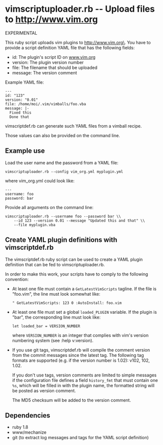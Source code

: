 vimscriptuploader.rb -- Upload files to http://www.vim.org
==========================================================

EXPERIMENTAL

This ruby script uploads vim plugins to http://www.vim.org\. You have to 
provide a script definition YAML file that has the following fields:

* id: The plugin's script ID on www.vim.org
* version: The plugin version number
* file: The filename that should be uploaded
* message: The version comment

Example YAML file:

    --- 
    id: "123"
    version: "0.01"
    file: /home/moi/.vim/vimballs/foo.vba
    message: |-
      Fixed this
      Done that

vimscriptdef.rb can generate such YAML files from a vimball recipe.

Those values can also be provided on the command line.


Example use
-----------

Load the user name and the password from a YAML file:

    vimscriptuploader.rb --config vim_org.yml myplugin.yml

where vim\_org.yml could look like:

    ---
    username: foo
    password: bar

Provide all arguments on the command line:

    vimscriptuploader.rb --username foo --password bar \\
        --id 123 --version 0.01 --message "Updated this and that" \\
        --file myplugin.vba



Create YAML plugin definitions with vimscriptdef.rb
------------------------------------------------------

The vimscriptdef.rb ruby script can be used to create a YAML plugin 
definition that can be fed to vimscriptuploader.rb.

In order to make this work, your scripts have to comply to the following 
convention:

* At least one file must contain a `GetLatestVimScripts` tagline. If the 
  file is "foo.vim", the line must look somewhat like:

    `" GetLatestVimScripts: 123 0 :AutoInstall: foo.vim`

* At least one file must set a global `loaded_PLUGIN` variable. If the 
  plugin is "bar", the corresponding line must look like:

    `let loaded_bar = VERSION_NUMBER`

  where `VERSION_NUMBER` is an integer that complies with vim's version 
  numbering system (see :help v:version).

* If you use git tags, vimscriptdef.rb will compile the comment version 
  from the commit messages since the latest tag. The following tag 
  formats are supported (e.g. if the version number is 1.02): v102, 102, 
  1.02.

  If you don't use tags, version comments are limited to simple messages 
  if the configuration file defines a field `history_fmt` that must 
  contain one `%s`, which will be filled in with the plugin name, the 
  formatted string will be posted as version comment.

  The MD5 checksum will be added to the version comment.


Dependencies
------------

* ruby 1.8
* www/mechanize
* git (to extract log messages and tags for the YAML script definition)

